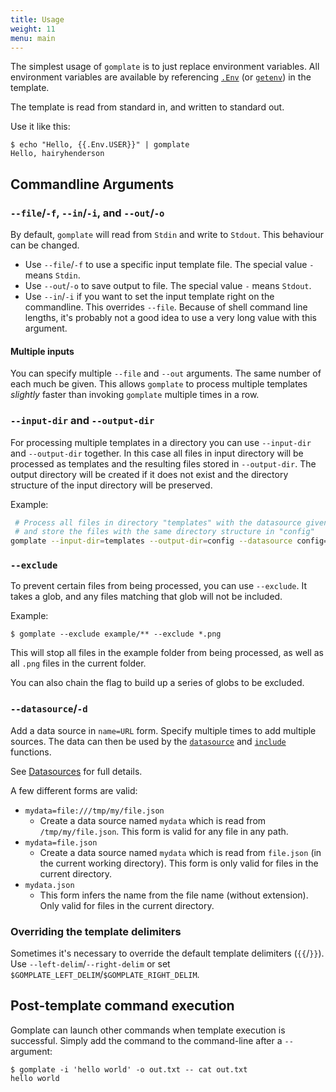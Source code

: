 ```yaml
---
title: Usage
weight: 11
menu: main
---
```


The simplest usage of `gomplate` is to just replace environment
variables. All environment variables are available by referencing [`.Env`](../syntax/#about-env)
(or [`getenv`](../functions/env/#getenv)) in the template.

The template is read from standard in, and written to standard out.

Use it like this:

```console
$ echo "Hello, {{.Env.USER}}" | gomplate
Hello, hairyhenderson
```

## Commandline Arguments

### `--file`/`-f`, `--in`/`-i`, and `--out`/`-o`

By default, `gomplate` will read from `Stdin` and write to `Stdout`. This behaviour can be changed.

- Use `--file`/`-f` to use a specific input template file. The special value `-` means `Stdin`.
- Use `--out`/`-o` to save output to file. The special value `-` means `Stdout`.
- Use `--in`/`-i` if you want to set the input template right on the commandline. This overrides `--file`. Because of shell command line lengths, it's probably not a good idea to use a very long value with this argument.

#### Multiple inputs

You can specify multiple `--file` and `--out` arguments. The same number of each much be given. This allows `gomplate` to process multiple templates _slightly_ faster than invoking `gomplate` multiple times in a row.

### `--input-dir` and `--output-dir`

For processing multiple templates in a directory you can use `--input-dir` and `--output-dir` together. In this case all files in input directory will be processed as templates and the resulting files stored in `--output-dir`. The output directory will be created if it does not exist and the directory structure of the input directory will be preserved.  

Example:

```bash
 # Process all files in directory "templates" with the datasource given
 # and store the files with the same directory structure in "config"
gomplate --input-dir=templates --output-dir=config --datasource config=config.yaml
```

### `--exclude`

To prevent certain files from being processed, you can use `--exclude`. It takes a glob, and any files matching that glob will not be included.

Example:

```console
$ gomplate --exclude example/** --exclude *.png
```

This will stop all files in the example folder from being processed, as well as all `.png` files in the current folder.

You can also chain the flag to build up a series of globs to be excluded.

### `--datasource`/`-d`

Add a data source in `name=URL` form. Specify multiple times to add multiple sources. The data can then be used by the [`datasource`](../functions/data/#datasource) and [`include`](../functions/data/#include) functions.

See [Datasources](../datasources) for full details.

A few different forms are valid:
- `mydata=file:///tmp/my/file.json`
  - Create a data source named `mydata` which is read from `/tmp/my/file.json`. This form is valid for any file in any path.
- `mydata=file.json`
  - Create a data source named `mydata` which is read from `file.json` (in the current working directory). This form is only valid for files in the current directory.
- `mydata.json`
  - This form infers the name from the file name (without extension). Only valid for files in the current directory.

### Overriding the template delimiters

Sometimes it's necessary to override the default template delimiters (`{{`/`}}`).
Use `--left-delim`/`--right-delim` or set `$GOMPLATE_LEFT_DELIM`/`$GOMPLATE_RIGHT_DELIM`.

## Post-template command execution

Gomplate can launch other commands when template execution is successful. Simply
add the command to the command-line after a `--` argument:

```console
$ gomplate -i 'hello world' -o out.txt -- cat out.txt
hello world
```

